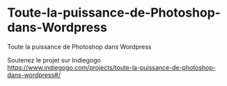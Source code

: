 # Toute-la-puissance-de-Photoshop-dans-Wordpress
Toute la puissance de Photoshop dans Wordpress

Soutenez le projet sur Indiegogo
https://www.indiegogo.com/projects/toute-la-puissance-de-photoshop-dans-wordpress#/
